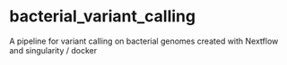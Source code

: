 # bacterial_variant_calling
A pipeline for variant calling on bacterial genomes created with Nextflow and singularity / docker
